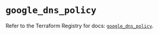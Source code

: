# `google_dns_policy`

Refer to the Terraform Registry for docs: [`google_dns_policy`](https://registry.terraform.io/providers/hashicorp/google-beta/5.36.0/docs/resources/google_dns_policy).
